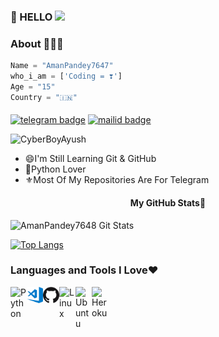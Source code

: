 ### 🙏 HELLO <img src="https://github.com/legendxop/LEGENDX/blob/master/gifs/Hi.gif" width="30px"></h2>

### About 🙋🏻‍♂️
```python
Name = "AmanPandey7647"
who_i_am = ['Coding = ❣️']
Age = "15"
Country = "🇮🇳"
```
#### 
[![telegram badge](https://img.shields.io/badge/@PythonProgramingIN-30302f?style=for-the-badge&logo=telegram)](https://t.me/PythonProgramingIN)
[![mailid badge](https://img.shields.io/badge/AmanPandey-30302f?style=for-the-badge&logo=gmail)](paman7647@gmail.com)
<p align="left"> <img src="https://komarev.com/ghpvc/?username=legendxop&label=Profile%20Views&color=orange&style=flat-square" alt="CyberBoyAyush" /> </p>

- 😄I'm Still Learning Git & GitHub
- 🥰Python Lover
- ⚜️Most Of My Repositories Are For Telegram

<h4 align="center"><b>My GitHub Stats💛</b></h4>

![AmanPandey7648 Git Stats](https://github-readme-stats.vercel.app/api?username=Amanpandey7647&include_all_commits=true&count_private=true&theme=highcontrast)

[![Top Langs](https://github-readme-stats.vercel.app/api/top-langs/?username=Amanpandey7647&layout=compact&theme=radical)](https://github.com/AmanPandey7647)

### Languages and Tools I Love❤️
[<img align="left" alt="Python" width="26px" src="https://upload.wikimedia.org/wikipedia/commons/thumb/c/c3/Python-logo-notext.svg/600px-Python-logo-notext.svg.png" />](https://python.org/)
[<img align="left" alt="Visual Studio Code" width="26px" src="https://raw.githubusercontent.com/github/explore/80688e429a7d4ef2fca1e82350fe8e3517d3494d/topics/visual-studio-code/visual-studio-code.png" />](https://code.visualstudio.com/)
[<img align="left" alt="GitHub" width="26px" src="https://raw.githubusercontent.com/github/explore/78df643247d429f6cc873026c0622819ad797942/topics/github/github.png" />](https://git-scm.com/)
[<img align="left" alt="Linux" width="26px" src="https://www.freepnglogos.com/uploads/linux-png/difference-between-linux-and-window-operating-system-3.png" />](https://www.linux.org/)
[<img align="left" alt="Ubuntu" width="26px" src="https://assets.ubuntu.com/v1/29985a98-ubuntu-logo32.png" />](https://www.ubuntu.com)
[<img align="left" alt="Heroku" width="26px" src="https://www.nicepng.com/png/full/223-2233246_heroku-logo-salesforce-heroku.png" />](https://heroku.com/)

<br />
<br />
